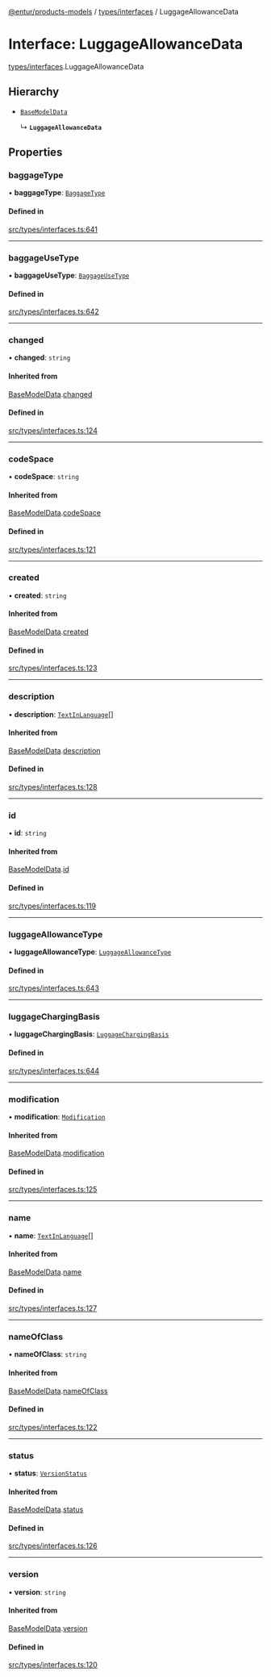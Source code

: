 [@entur/products-models](../README.md) / [types/interfaces](../modules/types_interfaces.md) / LuggageAllowanceData

# Interface: LuggageAllowanceData

[types/interfaces](../modules/types_interfaces.md).LuggageAllowanceData

## Hierarchy

- [`BaseModelData`](types_interfaces.BaseModelData.md)

  ↳ **`LuggageAllowanceData`**

## Properties

### baggageType

• **baggageType**: [`BaggageType`](../enums/types_enums.BaggageType.md)

#### Defined in

[src/types/interfaces.ts:641](https://github.com/entur/products-models/blob/main/src/types/interfaces.ts#L641)

___

### baggageUseType

• **baggageUseType**: [`BaggageUseType`](../enums/types_enums.BaggageUseType.md)

#### Defined in

[src/types/interfaces.ts:642](https://github.com/entur/products-models/blob/main/src/types/interfaces.ts#L642)

___

### changed

• **changed**: `string`

#### Inherited from

[BaseModelData](types_interfaces.BaseModelData.md).[changed](types_interfaces.BaseModelData.md#changed)

#### Defined in

[src/types/interfaces.ts:124](https://github.com/entur/products-models/blob/main/src/types/interfaces.ts#L124)

___

### codeSpace

• **codeSpace**: `string`

#### Inherited from

[BaseModelData](types_interfaces.BaseModelData.md).[codeSpace](types_interfaces.BaseModelData.md#codespace)

#### Defined in

[src/types/interfaces.ts:121](https://github.com/entur/products-models/blob/main/src/types/interfaces.ts#L121)

___

### created

• **created**: `string`

#### Inherited from

[BaseModelData](types_interfaces.BaseModelData.md).[created](types_interfaces.BaseModelData.md#created)

#### Defined in

[src/types/interfaces.ts:123](https://github.com/entur/products-models/blob/main/src/types/interfaces.ts#L123)

___

### description

• **description**: [`TextInLanguage`](../modules/types_types.md#textinlanguage)[]

#### Inherited from

[BaseModelData](types_interfaces.BaseModelData.md).[description](types_interfaces.BaseModelData.md#description)

#### Defined in

[src/types/interfaces.ts:128](https://github.com/entur/products-models/blob/main/src/types/interfaces.ts#L128)

___

### id

• **id**: `string`

#### Inherited from

[BaseModelData](types_interfaces.BaseModelData.md).[id](types_interfaces.BaseModelData.md#id)

#### Defined in

[src/types/interfaces.ts:119](https://github.com/entur/products-models/blob/main/src/types/interfaces.ts#L119)

___

### luggageAllowanceType

• **luggageAllowanceType**: [`LuggageAllowanceType`](../enums/types_enums.LuggageAllowanceType.md)

#### Defined in

[src/types/interfaces.ts:643](https://github.com/entur/products-models/blob/main/src/types/interfaces.ts#L643)

___

### luggageChargingBasis

• **luggageChargingBasis**: [`LuggageChargingBasis`](../enums/types_enums.LuggageChargingBasis.md)

#### Defined in

[src/types/interfaces.ts:644](https://github.com/entur/products-models/blob/main/src/types/interfaces.ts#L644)

___

### modification

• **modification**: [`Modification`](../enums/types_enums.Modification.md)

#### Inherited from

[BaseModelData](types_interfaces.BaseModelData.md).[modification](types_interfaces.BaseModelData.md#modification)

#### Defined in

[src/types/interfaces.ts:125](https://github.com/entur/products-models/blob/main/src/types/interfaces.ts#L125)

___

### name

• **name**: [`TextInLanguage`](../modules/types_types.md#textinlanguage)[]

#### Inherited from

[BaseModelData](types_interfaces.BaseModelData.md).[name](types_interfaces.BaseModelData.md#name)

#### Defined in

[src/types/interfaces.ts:127](https://github.com/entur/products-models/blob/main/src/types/interfaces.ts#L127)

___

### nameOfClass

• **nameOfClass**: `string`

#### Inherited from

[BaseModelData](types_interfaces.BaseModelData.md).[nameOfClass](types_interfaces.BaseModelData.md#nameofclass)

#### Defined in

[src/types/interfaces.ts:122](https://github.com/entur/products-models/blob/main/src/types/interfaces.ts#L122)

___

### status

• **status**: [`VersionStatus`](../enums/types_enums.VersionStatus.md)

#### Inherited from

[BaseModelData](types_interfaces.BaseModelData.md).[status](types_interfaces.BaseModelData.md#status)

#### Defined in

[src/types/interfaces.ts:126](https://github.com/entur/products-models/blob/main/src/types/interfaces.ts#L126)

___

### version

• **version**: `string`

#### Inherited from

[BaseModelData](types_interfaces.BaseModelData.md).[version](types_interfaces.BaseModelData.md#version)

#### Defined in

[src/types/interfaces.ts:120](https://github.com/entur/products-models/blob/main/src/types/interfaces.ts#L120)
